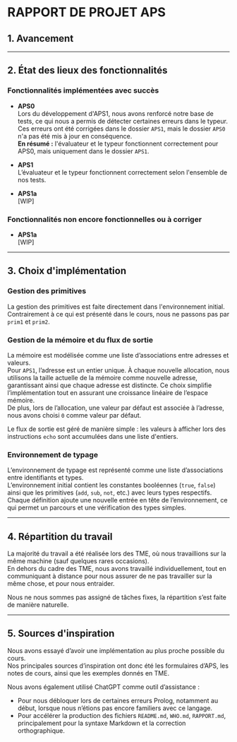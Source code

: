 # RAPPORT DE PROJET APS

## 1. Avancement

<!-- APS1a WIP -->

---

## 2. État des lieux des fonctionnalités

### Fonctionnalités implémentées avec succès

- **APS0**  
  Lors du développement d'APS1, nous avons renforcé notre base de tests, ce qui nous a permis de détecter certaines erreurs dans le typeur. Ces erreurs ont été corrigées dans le dossier `APS1`, mais le dossier `APS0` n'a pas été mis à jour en conséquence.  
  **En résumé :** l'évaluateur et le typeur fonctionnent correctement pour APS0, mais uniquement dans le dossier `APS1`.

- **APS1**  
  L’évaluateur et le typeur fonctionnent correctement selon l'ensemble de nos tests.

- **APS1a**  
  [WIP]

### Fonctionnalités non encore fonctionnelles ou à corriger

- **APS1a**  
  [WIP]

---

## 3. Choix d'implémentation

### Gestion des primitives

La gestion des primitives est faite directement dans l'environnement initial.  
Contrairement à ce qui est présenté dans le cours, nous ne passons pas par `prim1` et `prim2`.

### Gestion de la mémoire et du flux de sortie

La mémoire est modélisée comme une liste d’associations entre adresses et valeurs.  
Pour `APS1`, l’adresse est un entier unique. À chaque nouvelle allocation, nous utilisons la taille actuelle de la mémoire comme nouvelle adresse, garantissant ainsi que chaque adresse est distincte. Ce choix simplifie l’implémentation tout en assurant une croissance linéaire de l’espace mémoire.  
De plus, lors de l’allocation, une valeur par défaut est associée à l’adresse, nous avons choisi `0` comme valeur par défaut.

Le flux de sortie est géré de manière simple : les valeurs à afficher lors des instructions `echo` sont accumulées dans une liste d'entiers.

### Environnement de typage

L’environnement de typage est représenté comme une liste d’associations entre identifiants et types.  
L’environnement initial contient les constantes booléennes (`true`, `false`) ainsi que les primitives (`add`, `sub`, `not`, etc.) avec leurs types respectifs.  
Chaque définition ajoute une nouvelle entrée en tête de l’environnement, ce qui permet un parcours et une vérification des types simples.

---

## 4. Répartition du travail

La majorité du travail a été réalisée lors des TME, où nous travaillions sur la même machine (sauf quelques rares occasions).  
En dehors du cadre des TME, nous avons travaillé individuellement, tout en communiquant à distance pour nous assurer de ne pas travailler sur la même chose, et pour nous entraider.

Nous ne nous sommes pas assigné de tâches fixes, la répartition s’est faite de manière naturelle.

---

## 5. Sources d'inspiration

Nous avons essayé d’avoir une implémentation au plus proche possible du cours.  
Nos principales sources d’inspiration ont donc été les formulaires d’APS, les notes de cours, ainsi que les exemples donnés en TME.

Nous avons également utilisé ChatGPT comme outil d’assistance :

- Pour nous débloquer lors de certaines erreurs Prolog, notamment au début, lorsque nous n’étions pas encore familiers avec ce langage.
- Pour accélérer la production des fichiers `README.md`, `WHO.md`, `RAPPORT.md`, principalement pour la syntaxe Markdown et la correction orthographique.
